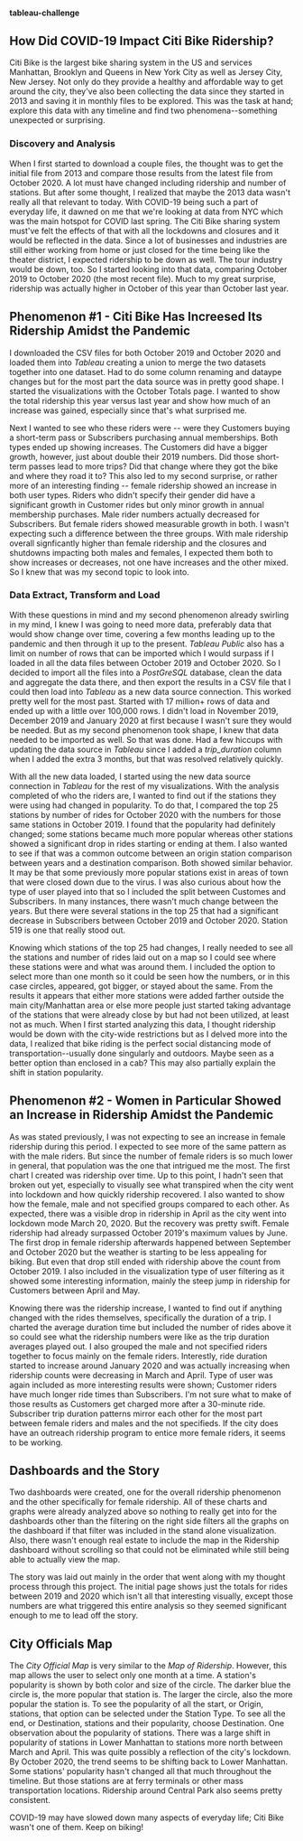 #### tableau-challenge

## How Did COVID-19 Impact Citi Bike Ridership?

Citi Bike is the largest bike sharing system in the US and services Manhattan, Brooklyn and Queens in New York City as well as Jersey City, New Jersey. Not only do they provide a healthy and affordable way to get around the city, they've also been collecting the data since they started in 2013 and saving it in monthly files to be explored. This was the task at hand; explore this data with any timeline and find two phenomena--something unexpected or surprising.

### Discovery and Analysis

When I first started to download a couple files, the thought was to get the initial file from 2013 and compare those results from the latest file from October 2020. A lot must have changed including ridership and number of stations. But after some thought, I realized that maybe the 2013 data wasn't really all that relevant to today. With COVID-19 being such a part of everyday life, it dawned on me that we're looking at data from NYC which was the main hotspot for COVID last spring. The Citi Bike sharing system must've felt the effects of that with all the lockdowns and closures and it would be reflected in the data. Since a lot of businesses and industries are still either working from home or just closed for the time being like the theater district, I expected ridership to be down as well. The tour industry would be down, too. So I started looking into that data, comparing October 2019 to October 2020 (the most recent file). Much to my great surprise, ridership was actually higher in October of this year than October last year.

## Phenomenon #1 - Citi Bike Has Increesed Its Ridership Amidst the Pandemic

I downloaded the CSV files for both October 2019 and October 2020 and loaded them into *Tableau* creating a union to merge the two datasets together into one dataset. Had to do some column renaming and dataype changes but for the most part the data source was in pretty good shape. I started the visualizations with the October Totals page. I wanted to show the total ridership this year versus last year and show how much of an increase was gained, especially since that's what surprised me. 

Next I wanted to see who these riders were -- were they Customers buying a short-term pass or Subscribers purchasing annual memberships. Both types ended up showing increases. The Customers did have a bigger growth, however, just about double their 2019 numbers. Did those short-term passes lead to more trips? Did that change where they got the bike and where they road it to? This also led to my second surprise, or rather more of an interesting finding -- female ridership showed an increase in both user types. Riders who didn't specify their gender did have a significant growth in Customer rides but only minor growth in annual membership purchases. Male rider numbers actually decreased for Subscribers. But female riders showed measurable growth in both. I wasn't expecting such a difference between the three groups. With male ridership overall signficantly higher than female ridership and the closures and shutdowns impacting both males and females, I expected them both to show increases or decreases, not one have increases and the other mixed. So I knew that was my second topic to look into.

### Data Extract, Transform and Load

With these questions in mind and my second phenomenon already swirling in my mind, I knew I was going to need more data, preferably data that would show change over time, covering a few months leading up to the pandemic and then through it up to the present. *Tableau Public* also has a limit on number of rows that can be imported which I would surpass if I loaded in all the data files between October 2019 and October 2020. So I decided to import all the files into a *PostGreSQL* database, clean the data and aggregate the data there, and then export the results in a CSV file that I could then load into *Tableau* as a new data source connection. This worked pretty well for the most past. Started with 17 million+ rows of data and ended up with a little over 100,000 rows. I didn't load in November 2019, December 2019 and January 2020 at first because I wasn't sure they would be needed. But as my second phenomenon took shape, I knew that data needed to be imported as well. So that was done. Had a few hiccups with updating the data source in *Tableau* since I added a *trip_duration* column when I added the extra 3 months, but that was resolved relatively quickly.

With all the new data loaded, I started using the new data source connection in *Tableau* for the rest of my visualizations. With the analysis completed of who the riders are, I wanted to find out if the stations they were using had changed in popularity. To do that, I compared the top 25 stations by number of rides for October 2020 with the numbers for those same stations in October 2019. I found that the popularity had definitely changed; some stations became much more popular whereas other stations showed a significant drop in rides starting or ending at them. I also wanted to see if that was a common outcome between an origin station comparison between years and a destination comparison. Both showed similar behavior. It may be that some previously more popular stations exist in areas of town that were closed down due to the virus. I was also curious about how the type of user played into that so I included the split between Customes and Subscribers. In many instances, there wasn't much change between the years. But there were several stations in the top 25 that had a significant decrease in Subscribers between October 2019 and October 2020. Station 519 is one that really stood out. 

Knowing which stations of the top 25 had changes, I really needed to see all the stations and number of rides laid out on a map so I could see where these stations were and what was around them. I included the option to select more than one month so it could be seen how the numbers, or in this case circles, appeared, got bigger, or stayed about the same. From the results it appears that either more stations were added farther outside the main city/Manhattan area or else more people just started taking advantage of the stations that were already close by but had not been utilized, at least not as much. When I first started analyzing this data, I thought ridership would be down with the city-wide restrictions but as I delved more into the data, I realized that bike riding is the perfect social distancing mode of transportation--usually done singularly and outdoors. Maybe seen as a better option than enclosed in a cab? This may also partially explain the shift in station popularity.

## Phenomenon #2 - Women in Particular Showed an Increase in Ridership Amidst the Pandemic

As was stated previously, I was not expecting to see an increase in female ridership during this period. I expected to see more of the same pattern as with the male riders. But since the number of female riders is so much lower in general, that population was the one that intrigued me the most. The first chart I created was ridership over time. Up to this point, I hadn't seen that broken out yet, especially to visually see what transpired when the city went into lockdown and how quickly ridership recovered. I also wanted to show how the female, male and not specified groups compared to each other. As expected, there was a visible drop in ridership in April as the city went into lockdown mode March 20, 2020. But the recovery was pretty swift. Female ridership had already surpassed October 2019's maximum values by June. The first drop in female ridership afterwards happened between September and October 2020 but the weather is starting to be less appealing for biking. But even that drop still ended with ridership above the count from October 2019. I also included in the visualization type of user filtering as it showed some interesting information, mainly the steep jump in ridership for Customers between April and May.

Knowing there was the ridership increase, I wanted to find out if anything changed with the rides themselves, specifically the duration of a trip. I charted the average duration time but included the number of rides above it so could see what the ridership numbers were like as the trip duration averages played out. I also grouped the male and not specified riders together to focus mainly on the female riders. Interestly, ride duration started to increase around January 2020 and was actually increasing when ridership counts were decreasing in March and April. Type of user was again included as more interesting results were shown; Customer riders have much longer ride times than Subscribers. I'm not sure what to make of those results as Customers get charged more after a 30-minute ride. Subscriber trip duration patterns mirror each other for the most part between female riders and males and the not specifieds. If the city does have an outreach ridership program to entice more female riders, it seems to be working.

## Dashboards and the Story

Two dashboards were created, one for the overall ridership phenomenon and the other specifically for female ridership. All of these charts and graphs were already analyzed above so nothing to really get into for the dashboards other than the filtering on the right side filters all the graphs on the dashboard if that filter was included in the stand alone visualization. Also, there wasn't enough real estate to include the map in the Ridership dashboard without scrolling so that could not be eliminated while still being able to actually view the map.

The story was laid out mainly in the order that went along with my thought process through this project. The initial page shows just the totals for rides between 2019 and 2020 which isn't all that interesting visually, except those numbers are what triggered this entire analysis so they seemed significant enough to me to lead off the story.

## City Officials Map

The *City Official Map* is very similar to the *Map of Ridership*. However, this map allows the user to select only one month at a time. A station's popularity is shown by both color and size of the circle. The darker blue the circle is, the more popular that station is. The larger the circle, also the more popular the station is. To see the popularity of all the start, or Origin, stations, that option can be selected under the Station Type. To see all the end, or Destination, stations and their popularity, choose Destination. One observation about the popularity of stations. There was a large shift in popularity of stations in Lower Manhattan to stations more north between March and April. This was quite possibly a reflection of the city's lockdown. By October 2020, the trend seems to be shifting back to Lower Manhattan. Some stations' popularity hasn't changed all that much throughout the timeline. But those stations are at ferry terminals or other mass transportation locations. Ridership around Central Park also seems pretty consistent. 

COVID-19 may have slowed down many aspects of everyday life; Citi Bike wasn't one of them. Keep on biking!